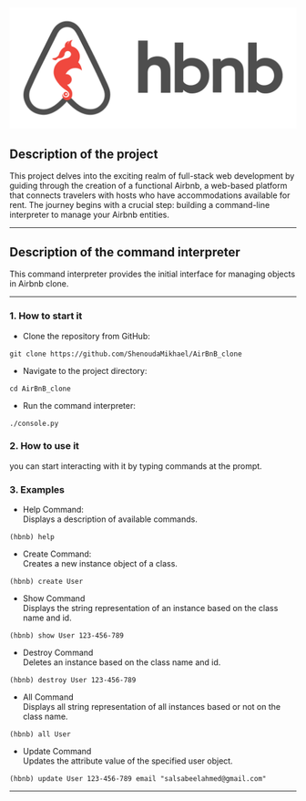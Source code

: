 ![AirBnB Clone](65f4a1dd9c51265f49d0.png)   
   
## Description of the project   
This project delves into the exciting realm of full-stack web development by guiding through the creation of a functional Airbnb, a web-based platform that connects travelers with hosts who have accommodations available for rent. The journey begins with a crucial step: building a command-line interpreter to manage your Airbnb entities.   
***   

## Description of the command interpreter   
This command interpreter provides the initial interface for managing objects in Airbnb clone.   
***   

### 1. How to start it   
- Clone the repository from GitHub:   
```
git clone https://github.com/ShenoudaMikhael/AirBnB_clone
```   
- Navigate to the project directory:   
```
cd AirBnB_clone
```   
- Run the command interpreter:   
```
./console.py
```   
   
### 2. How to use it   
you can start interacting with it by typing commands at the prompt.   
   
   
### 3. Examples   
- Help Command:   
Displays a description of available commands.   
```
(hbnb) help
```   
   
- Create Command:   
Creates a new instance object of a class.   
```
(hbnb) create User
```   
   
- Show Command   
Displays the string representation of an instance based on the class name and id.   
```
(hbnb) show User 123-456-789
```   
   
- Destroy Command   
Deletes an instance based on the class name and id.   
```
(hbnb) destroy User 123-456-789
```   
   
- All Command   
Displays all string representation of all instances based or not on the class name.   
```
(hbnb) all User
```   
   
- Update Command   
Updates the attribute value of the specified user object.   
```
(hbnb) update User 123-456-789 email "salsabeelahmed@gmail.com"
```   
***   